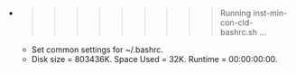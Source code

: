 * >>>>>>>>> Running inst-min-con-cld-bashrc.sh ...
  * Set common settings for ~/.bashrc.
  * Disk size = 803436K. Space Used = 32K. Runtime = 00:00:00:00.
